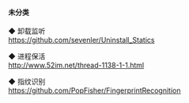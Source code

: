 #### 未分类
◆ 卸载监听  
https://github.com/sevenler/Uninstall_Statics  

◆ 进程保活  
http://www.52im.net/thread-1138-1-1.html    

◆ 指纹识别  
https://github.com/PopFisher/FingerprintRecognition  
